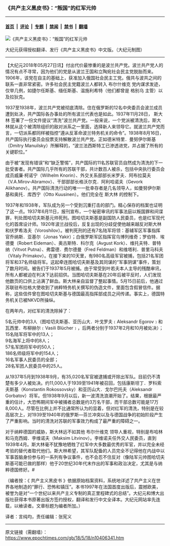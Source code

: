 ### 《共产主义黑皮书》：“叛国”的红军元帅

---

#### [首页](../../../..?n10406341) &nbsp;|&nbsp; [评论](../../../../../epoch-comment?n10406341) &nbsp;|&nbsp; [专题](../../../../../epoch-special?n10406341) &nbsp;|&nbsp; [禁闻](../../../../../epoch-news?n10406341) &nbsp;|&nbsp; [禁书](../../../../../books?n10406341) &nbsp;|&nbsp; [翻墙](https://github.com/gfw-breaker/nogfw/blob/master/README.md?n10406341)


<div><img alt="《共产主义黑皮书》：“叛国”的红军元帅" class="attachment-djy_600_400 size-djy_600_400 wp-post-image" src="https://i.epochtimes.com/assets/uploads/2017/12/dcbb5ad1ea37934a168afd29d68d142e-600x400.jpg"/>
<div class="caption">
 <p>
  大纪元获得授权翻译、发行《共产主义黑皮书》中文版。（大纪元制图）
 </p>
</div></div><hr/><div class="post_content" id="artbody" itemprop="articleBody">
 <!-- article content begin -->
 <p>
  【大纪元2018年05月27日讯】付出代价最惨重的是波兰共产党。波兰共产党人的情况有点不寻常，因为他们的党是从波兰王国和立陶宛社会民主党脱胎而来。1906年，该党在自主的基础上，获准加入俄国社会民主工党。俄共与波共之间的联系一直非常紧密。许多社会民主党籍波兰人都转入
  <ok href="https://www.epochtimes.com/gb/tag/%E5%B8%83%E5%B0%94%E4%BB%80%E7%BB%B4%E5%85%8B.html">
   布尔什维克
  </ok>
  党内谋求发迹，仅举几例，如捷尔任斯基、缅任斯基、温施利希特（他们都曾是
  <ok href="https://www.epochtimes.com/gb/tag/%E6%A0%BC%E5%88%AB%E4%B9%8C.html">
   格别乌
  </ok>
  主管）以及拉狄克。
 </p>
 <p>
  1937至1938年，波兰共产党被彻底清除。住在俄罗斯的12名中央委员会波兰成员遭到处决，共产国际各办事处的所有波兰代表也是如此。1937年11月28日，
  <ok href="https://www.epochtimes.com/gb/tag/%E6%96%AF%E5%A4%A7%E6%9E%97.html">
   斯大林
  </ok>
  签署了一份文件提议“清洗”波兰共产党。一般来说，一个党派被清洗后，斯大林就从这个被清除组织的敌对派系之一里面，选择新人来领导它。就波兰共产党而言，一切派系都同样被指控“遵从反革命波兰特务机关的命令”。1938年8月16日，共产国际执行委员会投票支持解散波兰共产党。正如德米特里．曼努伊尔斯基（Dmitry Manuilsky）所解释的，“波兰法西斯特工已渗透进党，并占据了所有的关键职位。”
 </p>
 <p>
  由于被“发现有错误”和“缺乏警惕”，共产国际的11名苏联官员自然成为清洗的下一批受害者。共产国际几乎所有的苏联干部，共计数百人被杀，包括中央执行委员会成员威廉‧柯诺宁（Wilhelm Knorin）、外交关系部部长米罗夫．阿布拉莫夫（V.A.Mirov-Abramov）、干部部部长格沃尔克．阿利哈诺夫（Gevork Alikhanov）。共产国际清洗行动的唯一一批幸存者是几名领导人，如曼努伊尔斯基和奥托．库西宁（Otto Kuusinen）。他们完全在
  <ok href="https://www.epochtimes.com/gb/tag/%E6%96%AF%E5%A4%A7%E6%9E%97.html">
   斯大林
  </ok>
  的控制下。
 </p>
 <p>
  1937年和1938年，军队成为另一个受到沉重打击的部门。精心保存的档案也证明了这一点。1937年6月11日，报刊宣布，一个秘密审讯的军事法庭以叛国罪和间谍罪，判处图哈切夫斯基元帅死刑。图哈切夫斯基是副国防人民委员，也是红军现代化的首席设计师。1920年波兰战役后，反复出现的分歧促使他越来越反对斯大林和伏罗希洛夫（Voroshilov）。被判死刑的还有7名陆军将领：基辅军区军事指挥官乔纳斯．亚基尔（Jonas Yakir）；白俄罗斯军区指挥官乌博列维奇；罗伯特．埃德曼（Robert Eideman）、奥古斯特．科尔克（Avgust Kork）、维托夫特．普特纳（Vitvot Putna）、弗雷德．费尔德曼（Fred Feldman）和维塔利．普里马科夫（Vitaly Primakov）。在接下来的10天里，有980名高级军官被捕，包括21名军团将军和37名师级将军。这起牵连图哈切夫斯基及其同谋的“军事阴谋”事件，策划了数月时间。被告们于1937年5月被捕。由于常受到叶若夫本人主导的残酷审讯，所有人都被迫在判决下达前招供。当图哈切夫斯基在20年后被平反时，人们发现他数页的口供上沾满了鲜血。斯大林亲自监督了整起事情。5月15日前后，他通过苏联驻布拉格大使收到了纳粹特务机关撰写的伪造文件，里面包含假冒信件。据称，这些信件曾在图哈切夫斯基与德国最高指挥部成员之间传递。事实上，德国特务机关已被NKVD所操纵。
 </p>
 <p>
  在两年内，对红军的清洗除掉了：
 </p>
 <p>
  5名元帅中的3人（图哈切夫斯基、亚历山大．叶戈罗夫﹝Aleksandr Egorov﹞和瓦西里．布柳赫尔﹝Vasili Blücher﹞，后两者分别于1937年2月和10月被处决）；
  <br/>
  15名陆军将军中的13人；
  <br/>
  9名海军上将中的8人；
  <br/>
  57名军团将军中的50人；
  <br/>
  186名师级将军中的154人；
  <br/>
  16名军事人民委员的全部；
  <br/>
  28名军团人民委员中的25人。
 </p>
 <p>
  从1937年5月到1938年9月，有35,020名军官被逮捕或开除出军队。目前仍不清楚有多少人被处决。约11,000人于1939至1941年被召回，包括康斯坦丁．罗科索夫斯基（Konstantin Rokossovsky）和亚历山大．戈尔巴托夫（Aleksandr Gorbatov）将军。但1938年9月以后，新一波清洗浪潮开始了。结果，根据最严重的估计，大恐怖期间军中被捕者总数是约3万名干部，而干部总数可能是17万8,000人。尽管在比例上并不比通常所认为的显着，但对红军的清洗，特别是在较高层次上，对1939至1940年的俄罗斯—芬兰冲突以及与德国战争的初始阶段产生了严重影响。当时的清洗对苏联的军事效力构成了最严重的障碍之一。
 </p>
 <p>
  对于纳粹德国的威胁，斯大林远不如其他
  <ok href="https://www.epochtimes.com/gb/tag/%E5%B8%83%E5%B0%94%E4%BB%80%E7%BB%B4%E5%85%8B.html">
   布尔什维克
  </ok>
  领导人重视，特别是布哈林和马克西姆．李维诺夫（Maksim Litvinov）。李维诺夫任外交人民委员，直到1939年4月。斯大林毫不犹豫地牺牲了红军中大多数最优秀的军官，并以完全未经考验的替代者取代他们。斯大林希望，其军队配备的人员完全不记得他在内战中以军事首脑身份参与的一系列有争议事件，也不会忍不住反对（像陆军元帅图哈切夫斯基可能已做的那样）他于20世纪30年代末作出的军事和政治决定，尤其是与纳粹德国修好。#
 </p>
 <p>
  （编者按：《
  <ok href="https://www.epochtimes.com/gb/tag/%E5%85%B1%E4%BA%A7%E4%B8%BB%E4%B9%89%E9%BB%91%E7%9A%AE%E4%B9%A6.html">
   共产主义黑皮书
  </ok>
  》依据原始档案资料，系统地详述了共产主义在世界各地制造的“罪行、恐怖和镇压”。本书1997年在法国首度出版后，震撼欧美，被誉为是对“一个世纪以来共产主义专制的真正里程碑式的总结”。大纪元和博大出版社获得本书原著出版方签约授权，翻译和发行中文全译本。大纪元网站率先连载，以飨读者。文章标题为编者所加。）
 </p>
 <p>
  译者：言纯均，责任编辑：张宪义
 </p>
 <!-- article content end -->
 <div id="below_article_ad">
 </div>
</div>


---

原文链接（需翻墙）：https://www.epochtimes.com/gb/18/5/18/n10406341.htm